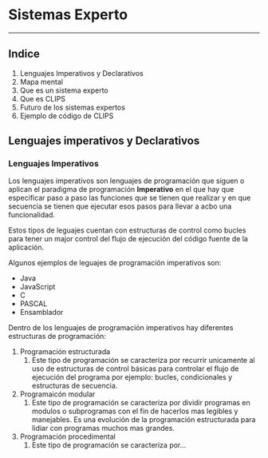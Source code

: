 # Sistemas Experto
---
## Indice
1. Lenguajes Imperativos y Declarativos
2. Mapa mental
3. Que es un sistema experto
4. Que es CLIPS
5. Futuro de los sistemas expertos
6. Ejemplo de código de CLIPS


## Lenguajes imperativos y Declarativos
### Lenguajes Imperativos
Los lenguajes imperativos son lenguajes de programación que siguen o aplican el paradigma de programación **Imperativo** en el que hay que especificar paso a paso las funciones que se tienen que realizar y en que secuencia se tienen que ejecutar esos pasos para llevar a acbo una funcionalidad.

Estos tipos de leguajes cuentan con estructuras de control como bucles para tener un major control del flujo de ejecución del código fuente de la aplicación.

Algunos ejemplos de leguajes de programación imperativos son:
  - Java
  - JavaScript
  - C
  - PASCAL
  - Ensamblador

Dentro de los lenguajes de programación imperativos hay diferentes estructuras de programación:

1. Programación estructurada
   1. Este tipo de programación se caracteriza por recurrir unicamente al uso de estructuras de control básicas para controlar el flujo de ejecución del programa por ejemplo: bucles, condicionales y estructuras de secuencia. 
2. Programaicón modular 
   1. Este tipo de programación se caracteriza por dividir programas en modulos o subprogramas con el fin de hacerlos mas legibles y manejables. Es una evolución de la programación estructurada para lidiar con programas muchos mas grandes.
3. Programación procedimental
   1. Este tipo de programación se caracteriza por...